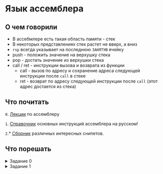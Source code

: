 # Язык ассемблера

## О чем говорили

- В ассебмлере есть такая область памяти - стек
- В некоторых представлениях стек растет не вверх, а вниз
- `rsp` всегда указывает на последнюю `ЗАНЯТУЮ` ячейку
- push - положить значение на верхушку стека
- pop - достать значение из верхушки стека
- call / ret - инструкции вызова и возврата из функции
	- call - вызов по адресу и сохранение адреса следующей инструкции после `call` в стеке
	- ret - возврат по адресу следующей инструкции после `call` (этот адрес достается из стека)


## Что почитать

`0`. [Лекции](http://isc.tsu.ru/lectures/asm/)  по ассемблеру

`1`. [Справочник](http://isc.tsu.ru/lectures/asm/instructions.html) основных инструкций ассемблера на русском!

`2`.* [Сборник](https://www.xorpd.net/pages/xchg_rax/snip_00.html) различных интересных снипетов.

## Что порешать

<details><summary> Задание 0</summary>

```assembly
foo:
    call bar
    mov rbx, 7
    mul [rsp+8]
    lea rbx, [rbx * 4]
    add rax, rbx
    ret

bar:
    mov rax, 328
    mov rcx, 3
bar.while:
    div 2
    dec rcx
    test rcx, rcx
    jnz bar.while
    ret

start:
    push 4
    call foo
    cmp rax, 200
    jg exit
    mul rbx
exit:

    rax == ?
```
</details>

<details><summary> Задание 1</summary>

    Сопоставьте эквивалентный код на ассемблере и на C. Ответ в форме: 1A2B3C

    1 - https://pastebin.com/2czncEhU
    2 - https://pastebin.com/qeK4HYXv
    3 - https://pastebin.com/nzEFVseR

    A - https://pastebin.com/LzeEpNJa
    B - https://pastebin.com/DiNEx4Y1
    C - https://pastebin.com/PMyTW1hG
	

</details>
